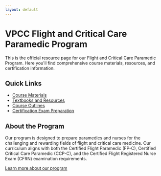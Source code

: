 ```yaml
---
layout: default
---
```


  
# VPCC Flight and Critical Care Paramedic Program

This is the official resource page for our Flight and Critical Care Paramedic Program. Here you'll find comprehensive course materials, resources, and certification information.

<div class="section-container">

## Quick Links

- [Course Materials](/course-materials)
- [Textbooks and Resources](/resources)
- [Course Outlines](/outlines)
- [Certification Exam Preparation](/certification)

</div>

## About the Program

Our program is designed to prepare paramedics and nurses for the challenging and rewarding fields of flight and critical care medicine. Our curriculum aligns with both the Certified Flight Paramedic (FP-C), Certified Critical Care Paramedic (CCP-C), and the Certified Flight Registered Nurse Exam (CFRN) examination requirements.

[Learn more about our program](/about)
